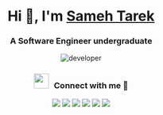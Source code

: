 <h1 align="center">Hi 👋, I'm <a href="https://100rabhcsmc.github.io/Me.io/" target="blank">
Sameh Tarek</a></h1>
<h3 align="center">A Software Engineer undergraduate</h3>

<div align="center">
        <img src='https://media.giphy.com/media/SWoSkN6DxTszqIKEqv/giphy.gif' alt='developer' />
</div>

<h3 align="center" > <img src="https://media.giphy.com/media/iY8CRBdQXODJSCERIr/giphy.gif" width="30" height="30" style="margin-right: 10px;">Connect with me 🤝 </h3>

<p align="center">
    <a href="https://www.linkedin.com/in/sameh-tarek-mohamed-766a0a234/"><img src="https://img.shields.io/badge/Linkedin-0b66c3?style=flat&logo=linkedin&logoColor=white"/></a>
    <a href="https://codeforces.com/profile/sameh_tarek"><img src="https://img.shields.io/badge/Codeforces-14bc4f?style=flat&logo=Codeforces&logoColor=white"/></a>
    <a href="https://leetcode.com/Samehtarek/"><img src="https://img.shields.io/badge/LeetCode-000000?style=flat&logo=leetcode&logoColor=yellow"/></a>
    <a href="https://t.me/sameh1t"><img src="https://img.shields.io/badge/Telegram-1a8ad5?style=flat&logo=Telegram&logoColor=white"/></a>
    <a href="mailto:tarksame7@gmail.com"><img src="https://img.shields.io/badge/Gmail-e34033?style=flat&logo=Gmail&logoColor=white"/></a>
    <a href="https://www.facebook.com/profile.php?id=100006889636763"><img src="https://img.shields.io/badge/facebook-3982e4?style=flat&logo=facebook&logoColor=white"/></a>
  </p>
